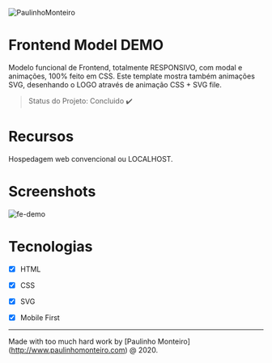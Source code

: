 ![PaulinhoMonteiro](https://user-images.githubusercontent.com/52004768/83332307-cd24cf80-a270-11ea-8a5b-53ca0036b7d0.png)

# Frontend Model DEMO

Modelo funcional de Frontend, totalmente RESPONSIVO, com modal e animações, 100% feito em CSS. Este template mostra também animações SVG, desenhando o LOGO através de animação CSS + SVG file.

> Status do Projeto: Concluido :heavy_check_mark:

# Recursos

Hospedagem web convencional ou LOCALHOST.
  
# Screenshots

![fe-demo](https://user-images.githubusercontent.com/52004768/83427355-fbd4ae80-a406-11ea-964e-1d507f507671.gif)

# Tecnologias

- [x] HTML

- [x] CSS

- [x] SVG

- [x] Mobile First

<hr />

Made with too much hard work by [Paulinho Monteiro] (http://www.paulinhomonteiro.com) @ 2020.
